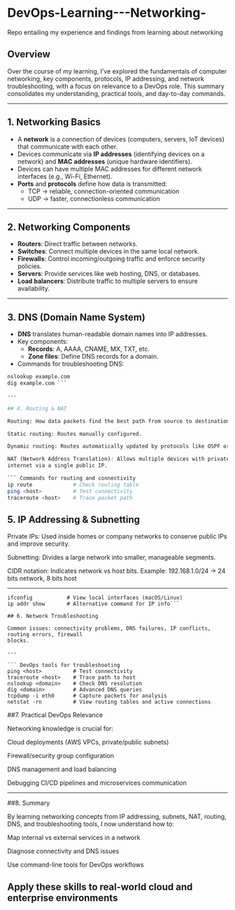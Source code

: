 # DevOps-Learning---Networking-
Repo entailing my experience and findings from learning about networking

## Overview
Over the course of my learning, I’ve explored the fundamentals of computer networking, key 
components, protocols, IP addressing, and network troubleshooting, with a focus on relevance 
to a DevOps role. This summary consolidates my understanding, practical tools, and day-to-day 
commands.

---

## 1. Networking Basics
- A **network** is a connection of devices (computers, servers, IoT devices) that communicate 
with each other.
- Devices communicate via **IP addresses** (identifying devices on a network) and **MAC 
addresses** (unique hardware identifiers).
- Devices can have multiple MAC addresses for different network interfaces (e.g., Wi-Fi, 
Ethernet).
- **Ports** and **protocols** define how data is transmitted:
  - TCP → reliable, connection-oriented communication
  - UDP → faster, connectionless communication

---

## 2. Networking Components
- **Routers**: Direct traffic between networks.
- **Switches**: Connect multiple devices in the same local network.
- **Firewalls**: Control incoming/outgoing traffic and enforce security policies.
- **Servers**: Provide services like web hosting, DNS, or databases.
- **Load balancers**: Distribute traffic to multiple servers to ensure availability.

---

## 3. DNS (Domain Name System)
- **DNS** translates human-readable domain names into IP addresses.
- Key components:
  - **Records**: A, AAAA, CNAME, MX, TXT, etc.
  - **Zone files**: Define DNS records for a domain.
- Commands for troubleshooting DNS:

```bash
nslookup example.com
dig example.com ```

---

## 4. Routing & NAT

Routing: How data packets find the best path from source to destination.

Static routing: Routes manually configured.

Dynamic routing: Routes automatically updated by protocols like OSPF or BGP.

NAT (Network Address Translation): Allows multiple devices with private IPs to access the 
internet via a single public IP.

``` Commands for routing and connectivity
ip route             # Check routing table
ping <host>          # Test connectivity
traceroute <host>    # Trace packet path
```

## 5. IP Addressing & Subnetting

Private IPs: Used inside homes or company networks to conserve public IPs and improve 
security.

Subnetting: Divides a large network into smaller, manageable segments.

CIDR notation: Indicates network vs host bits.
Example: 192.168.1.0/24 → 24 bits network, 8 bits host

---

```Commands to inspect IP configuration
ifconfig           # View local interfaces (macOS/Linux)
ip addr show       # Alternative command for IP info```

## 6. Network Troubleshooting

Common issues: connectivity problems, DNS failures, IP conflicts, routing errors, firewall 
blocks.

---

``` DevOps tools for troubleshooting 
ping <host>          # Test connectivity
traceroute <host>    # Trace path to host
nslookup <domain>    # Check DNS resolution
dig <domain>         # Advanced DNS queries
tcpdump -i eth0      # Capture packets for analysis
netstat -rn          # View routing tables and active connections
```
##7. Practical DevOps Relevance

Networking knowledge is crucial for:

Cloud deployments (AWS VPCs, private/public subnets)

Firewall/security group configuration

DNS management and load balancing

Debugging CI/CD pipelines and microservices communication

---

##8. Summary

By learning networking concepts from IP addressing, subnets, NAT, routing, DNS, and 
troubleshooting tools, I now understand how to:

Map internal vs external services in a network

Diagnose connectivity and DNS issues

Use command-line tools for DevOps workflows

Apply these skills to real-world cloud and enterprise environments
---


